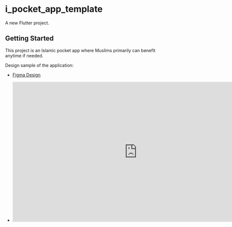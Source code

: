 # i_pocket_app_template

A new Flutter project.

## Getting Started

This project is an Islamic pocket app where Muslims primarily can benefit anytime if needed.

Design sample of the application:

- [Figma Design]([https://docs.flutter.dev/get-started/codelab](https://www.figma.com/file/gXyzkcVGUb6P70cOpTjikc/Untitled?type=design&node-id=0%3A1&mode=design&t=BjiyJ4agqifFb8jh-1)https://www.figma.com/file/gXyzkcVGUb6P70cOpTjikc/Untitled?type=design&node-id=0%3A1&mode=design&t=BjiyJ4agqifFb8jh-1)

- <iframe style="border: 1px solid rgba(0, 0, 0, 0.1);" width="800" height="450" src="https://www.figma.com/embed?embed_host=share&url=https%3A%2F%2Fwww.figma.com%2Ffile%2FgXyzkcVGUb6P70cOpTjikc%2FUntitled%3Ftype%3Ddesign%26node-id%3D0%253A1%26mode%3Ddesign%26t%3DBjiyJ4agqifFb8jh-1" allowfullscreen></iframe>
